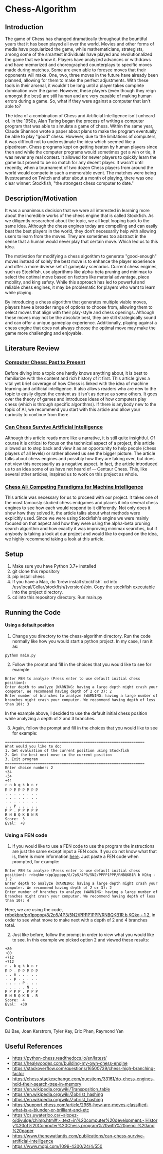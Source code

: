 # Chess-Algorithm

## Introduction

The game of Chess has changed dramatically throughout the bountiful years that it has been played all over the world. Movies and other forms of media have popularized the game, while mathematicians, strategists, among some of the smartest individuals have played and revolutionalized the game that we know it. Players have analyzed advances or withdraws and have memorized and choreographed counterplays to specific moves made during matches. Some are even able to foresee moves that their opponents will make. One, two, three moves in the future have already been planned, allowing for them to make the perfect adjustments. With these tools in their arsenal, it wouldn't be long until a player takes complete domination over the game. However, these players (even though they reign amongst the best) are still human and are very capable of making human errors during a game. So, what if they were against a computer that isn't able to?

The idea of a combination of Chess and Artificial Intelligence isn't unheard of. In the 1950s, Alan Turing began the process of writing a computer program that was able to simulate a game of chess. Within the same year, Claude Shannon wrote a paper about plans to make the program eventually be able to play "good" chess. However, due to the limitations of computers, it was difficult not to underestimate the idea which seemed like a pipedream. Chess programs kept on getting beaten by human players since then and while the computer programs would sometimes get a win or tie, it was never any real contest. It allowed for newer players to quickly learn the game but proved to be no match for any decent player. It wasn't until recently, when a tournament of two dozen Chess players from around the world would compete in such a memorable event. The matches were being livestreamed on Twitch and after about a month of playing, there was one clear winner: Stockfish, "the strongest chess computer to date."

## Description/Motivation

It was a unanimous decision that we were all interested in learning more about the incredible works of the chess engine that is called Stockfish. As we diligently researched about the topic, we all kept looping back to the same idea. Although the chess engines today are compelling and can easily beat the best players in the world, they don’t necessarily help with allowing users to learn from the moves. They are sometimes too abstract in the sense that a human would never play that certain move. Which led us to this idea.

The motivation for modifying a chess algorithm to generate "good-enough" moves instead of solely the best move is to enhance the player experience and offer a more diverse set of gameplay scenarios. Current chess engines, such as Stockfish, use algorithms like alpha-beta pruning and minimax to select the optimal move based on factors like material advantage, piece mobility, and king safety. While this approach has led to powerful and reliable chess engines, it may be problematic for players who want to learn while playing.

By introducing a chess algorithm that generates multiple viable moves, players have a broader range of options to choose from, allowing them to select moves that align with their play-style and chess openings. Although these moves may not be the absolute best, they are still strategically sound and can offer a unique gameplay experience. Additionally, playing against a chess engine that does not always choose the optimal move may make the game more challenging and enjoyable.

## Literature Review

### [Computer Chess: Past to Present](https://cs.uwaterloo.ca/~alopez-o/divulge/chimp.html#:~:text=in%20computer%20development.-,History%20of%20Computer%20Chess,program%20with%20pencil%20and%20paper)

Before diving into a topic one hardly knows anything about, it is best to familiarize with the content and rich history of it first. This article gives a vital yet brief coverage of how Chess is linked with the idea of machine learning and artificial intelligence. It also allows readers who are new to the topic to easily digest the content as it isn't as dense as some others. It goes over the theory of games and introduces ideas of how computers play chess (which is through specific algorithms). If there is anybody new to the topic of AI, we recommend you start with this article and allow your curiosity to continue from there. 

### [Can Chess Survive Artificial Intelligence](https://www.thenewatlantis.com/publications/can-chess-survive-artificial-intelligence)

Although this article reads more like a narrative, it is still quite insightful. Of course it is critical to focus on the technical aspect of a project, this article allowed us to step back and view it as an opportunity to help people (chess players of all levels) or rather allowed us see the bigger picture. The article talks about chess engines and possibly how they are taking over, but does not view this necessarily as a negative aspect. In fact, the article introduced us to an idea some of us have not heard of -- Centaur Chess. This, like several other articles, inspired us to work on this project as whole.

### [Chess AI: Competing Paradigms for Machine Intelligence](https://www.mdpi.com/1099-4300/24/4/550)

This article was necessary for us to proceed with our project. It takes one of the most famously studied chess endgames and places it into several chess engines to see how each would respond to it differently. Not only does it show how they solved it, the article talks about what methods were explicitly used. Since we were using Stockfish's engine we were mainly focused on that aspect and how they were using the alpha-beta pruning search algorithm and how exactly it was improving minimax searches, but if anybody is taking a look at our project and would like to expand on the idea, we highly recommend taking a look at this article.

## Setup

1. Make sure you have Python 3.7+ installed
2. git clone this repository
3. pip install chess
4. If you have a Mac, do 'brew install stockfish'. cd into /usr/local/Cellar/stockfish/{version}/bin. Copy the stockfish executable into the project directory.
5. cd into this repository directory. Run main.py

## Running the Code

#### Using a default position

1. Change you directory to the chess-algorithm directory. Run the code normally like how you would start a python project. In my case, I ran it as:
```
python main.py
```
2. Follow the prompt and fill in the choices that you would like to see for example:
```
Enter FEN to analyze (Press enter to use default initial chess position): 
Enter depth to analyze (WARNING: having a large depth might crash your computer. We recommend having depth of 2 or 3): 2 
Enter number of branches to analyze (WARNING: having a large number of branches might crash your computer. We recommend having depth of less than 10): 3
```
In the example above, I decided to use the default initial chess position while analyzing a depth of 2 and 3 branches.

3. Again, follow the prompt and fill in the choices that you would like to see for example:
```
================================================================
What would you like to do:
1. Get evaluation of the current position using Stockfish
2. Get the best next move in the current position
3. Exit program
================================================================
Enter choice number: 2
+34
+34
+44
r n b q k b n r
p p p p p p p p
. . . . . . . .
. . . . . . . .
. . . . . . . .
. . P . . . . .
P P . P P P P P
R N B Q K B N R
Score:  3
Eval:  +8
```

### Using a FEN code

1. If you would like to use a FEN code to use the program the instructions are just the same except input a FEN code. If you do not know what that is, there is more information [here](https://www.chess.com/terms/fen-chess). Just paste a FEN code when prompted, for example:
```
Enter FEN to analyze (Press enter to use default initial chess position): rnbqkbnr/pp1ppppp/8/2p5/4P3/5N2/PPPP1PPP/RNBQKB1R b KQkq - 1 2
Enter depth to analyze (WARNING: having a large depth might crash your computer. We recommend having depth of 2 or 3): 2
Enter number of branches to analyze (WARNING: having a large number of branches might crash your computer. We recommend having depth of less than 10): 4
```
Here, we are using the code, [rnbqkbnr/pp1ppppp/8/2p5/4P3/5N2/PPPP1PPP/RNBQKB1R b KQkq - 1 2](https://en.wikipedia.org/wiki/Forsyth%E2%80%93Edwards_Notation#:~:text=Forsyth%E2%80%93Edwards%20Notation%20(FEN),game%20from%20a%20particular%20position.), in order to see what move to make next with a depth of 2 and 4 branches total.

2. Just like before, follow the prompt in order to view what you would like to see. In this example we picked option 2 and viewed these results:
```
+80
+80
+712
+712
r . b q k b n r
p p . p p p p p
. . n . . . . .
. . p . . . . .
. . . . P . . .
. . . . . N . .
P P P P . P P P
R N B Q K B . R
Score:  4
Eval:  +30
```

## Contributors

BJ Bae, Joan Karstrom, Tyler Kay, Eric Phan, Raymond Yan

## Useful References

- https://python-chess.readthedocs.io/en/latest/
- https://healeycodes.com/building-my-own-chess-engine
- https://stackoverflow.com/questions/16500739/chess-high-branching-factor
- https://chess.stackexchange.com/questions/33161/do-chess-engines-hold-their-search-tree-in-memory
- https://en.wikipedia.org/wiki/Transposition_table
- https://en.wikipedia.org/wiki/Zobrist_hashing
- https://en.wikipedia.org/wiki/Zobrist_hashing
- https://support.chess.com/article/2965-how-are-moves-classified-what-is-a-blunder-or-brilliant-and-etc
- https://cs.uwaterloo.ca/~alopez-o/divulge/chimp.html#:~:text=in%20computer%20development.-,History%20of%20Computer%20Chess,program%20with%20pencil%20and%20paper
- https://www.thenewatlantis.com/publications/can-chess-survive-artificial-intelligence
- https://www.mdpi.com/1099-4300/24/4/550



